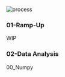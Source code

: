 ![process](https://github.com/YonatanRA/data_textbook/blob/master/images/process.jpg)

### 01-Ramp-Up

WIP

### 02-Data Analysis

00_Numpy


